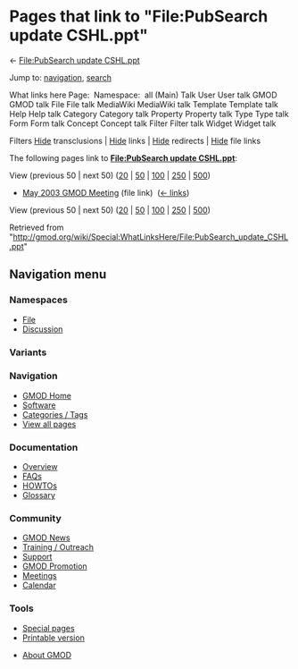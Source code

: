 <div id="mw-page-base" class="noprint">

</div>

<div id="mw-head-base" class="noprint">

</div>

<div id="content" class="mw-body" role="main">

<span id="top"></span>

<div id="mw-js-message" style="display:none;">

</div>



# <span dir="auto">Pages that link to "File:PubSearch update CSHL.ppt"</span>

<div id="bodyContent">

<div id="contentSub">

← [File:PubSearch update
CSHL.ppt](/wiki/File:PubSearch_update_CSHL.ppt "File:PubSearch update CSHL.ppt")

</div>

<div id="jump-to-nav" class="mw-jump">

Jump to: [navigation](#mw-navigation), [search](#p-search)

</div>

<div id="mw-content-text">

What links here Page:  Namespace:  all (Main) Talk User User talk GMOD
GMOD talk File File talk MediaWiki MediaWiki talk Template Template talk
Help Help talk Category Category talk Property Property talk Type Type
talk Form Form talk Concept Concept talk Filter Filter talk Widget
Widget talk

Filters
[Hide](/mediawiki/index.php?title=Special:WhatLinksHere/File:PubSearch_update_CSHL.ppt&hidetrans=1 "Special:WhatLinksHere/File:PubSearch update CSHL.ppt")
transclusions \|
[Hide](/mediawiki/index.php?title=Special:WhatLinksHere/File:PubSearch_update_CSHL.ppt&hidelinks=1 "Special:WhatLinksHere/File:PubSearch update CSHL.ppt")
links \|
[Hide](/mediawiki/index.php?title=Special:WhatLinksHere/File:PubSearch_update_CSHL.ppt&hideredirs=1 "Special:WhatLinksHere/File:PubSearch update CSHL.ppt")
redirects \|
[Hide](/mediawiki/index.php?title=Special:WhatLinksHere/File:PubSearch_update_CSHL.ppt&hideimages=1 "Special:WhatLinksHere/File:PubSearch update CSHL.ppt")
file links

The following pages link to **[File:PubSearch update
CSHL.ppt](/wiki/File:PubSearch_update_CSHL.ppt "File:PubSearch update CSHL.ppt")**:

View (previous 50 \| next 50)
([20](/mediawiki/index.php?title=Special:WhatLinksHere/File:PubSearch_update_CSHL.ppt&limit=20 "Special:WhatLinksHere/File:PubSearch update CSHL.ppt")
\|
[50](/mediawiki/index.php?title=Special:WhatLinksHere/File:PubSearch_update_CSHL.ppt&limit=50 "Special:WhatLinksHere/File:PubSearch update CSHL.ppt")
\|
[100](/mediawiki/index.php?title=Special:WhatLinksHere/File:PubSearch_update_CSHL.ppt&limit=100 "Special:WhatLinksHere/File:PubSearch update CSHL.ppt")
\|
[250](/mediawiki/index.php?title=Special:WhatLinksHere/File:PubSearch_update_CSHL.ppt&limit=250 "Special:WhatLinksHere/File:PubSearch update CSHL.ppt")
\|
[500](/mediawiki/index.php?title=Special:WhatLinksHere/File:PubSearch_update_CSHL.ppt&limit=500 "Special:WhatLinksHere/File:PubSearch update CSHL.ppt"))

- [May 2003 GMOD
  Meeting](/wiki/May_2003_GMOD_Meeting "May 2003 GMOD Meeting") (file
  link) ‎ <span class="mw-whatlinkshere-tools">([←
  links](/mediawiki/index.php?title=Special:WhatLinksHere&target=May+2003+GMOD+Meeting "Special:WhatLinksHere"))</span>

View (previous 50 \| next 50)
([20](/mediawiki/index.php?title=Special:WhatLinksHere/File:PubSearch_update_CSHL.ppt&limit=20 "Special:WhatLinksHere/File:PubSearch update CSHL.ppt")
\|
[50](/mediawiki/index.php?title=Special:WhatLinksHere/File:PubSearch_update_CSHL.ppt&limit=50 "Special:WhatLinksHere/File:PubSearch update CSHL.ppt")
\|
[100](/mediawiki/index.php?title=Special:WhatLinksHere/File:PubSearch_update_CSHL.ppt&limit=100 "Special:WhatLinksHere/File:PubSearch update CSHL.ppt")
\|
[250](/mediawiki/index.php?title=Special:WhatLinksHere/File:PubSearch_update_CSHL.ppt&limit=250 "Special:WhatLinksHere/File:PubSearch update CSHL.ppt")
\|
[500](/mediawiki/index.php?title=Special:WhatLinksHere/File:PubSearch_update_CSHL.ppt&limit=500 "Special:WhatLinksHere/File:PubSearch update CSHL.ppt"))

</div>

<div class="printfooter">

Retrieved from
"<http://gmod.org/wiki/Special:WhatLinksHere/File:PubSearch_update_CSHL.ppt>"

</div>

<div id="catlinks" class="catlinks catlinks-allhidden">

</div>

<div class="visualClear">

</div>

</div>

</div>

<div id="mw-navigation">

## Navigation menu

<div id="mw-head">



<div id="left-navigation">

<div id="p-namespaces" class="vectorTabs" role="navigation"
aria-labelledby="p-namespaces-label">

### Namespaces

- <span id="ca-nstab-image"><a href="/wiki/File:PubSearch_update_CSHL.ppt" accesskey="c"
  title="View the file page [c]">File</a></span>
- <span id="ca-talk"><a
  href="/mediawiki/index.php?title=File_talk:PubSearch_update_CSHL.ppt&amp;action=edit&amp;redlink=1"
  accesskey="t"
  title="Discussion about the content page [t]">Discussion</a></span>

</div>

<div id="p-variants" class="vectorMenu emptyPortlet" role="navigation"
aria-labelledby="p-variants-label">

### 

### Variants[](#)

<div class="menu">

</div>

</div>

</div>

<div id="right-navigation">





</div>



</div>

</div>

</div>

<div id="mw-panel">

<div id="p-logo" role="banner">

<a href="/wiki/Main_Page"
style="background-image: url(http://gmod.org/images/GMOD-cogs.png);"
title="Visit the main page"></a>

</div>

<div id="p-Navigation" class="portal" role="navigation"
aria-labelledby="p-Navigation-label">

### Navigation

<div class="body">

- <span id="n-GMOD-Home">[GMOD Home](/wiki/Main_Page)</span>
- <span id="n-Software">[Software](/wiki/GMOD_Components)</span>
- <span id="n-Categories-.2F-Tags">[Categories /
  Tags](/wiki/Categories)</span>
- <span id="n-View-all-pages">[View all
  pages](/wiki/Special:AllPages)</span>

</div>

</div>

<div id="p-Documentation" class="portal" role="navigation"
aria-labelledby="p-Documentation-label">

### Documentation

<div class="body">

- <span id="n-Overview">[Overview](/wiki/Overview)</span>
- <span id="n-FAQs">[FAQs](/wiki/Category:FAQ)</span>
- <span id="n-HOWTOs">[HOWTOs](/wiki/Category:HOWTO)</span>
- <span id="n-Glossary">[Glossary](/wiki/Glossary)</span>

</div>

</div>

<div id="p-Community" class="portal" role="navigation"
aria-labelledby="p-Community-label">

### Community

<div class="body">

- <span id="n-GMOD-News">[GMOD News](/wiki/GMOD_News)</span>
- <span id="n-Training-.2F-Outreach">[Training /
  Outreach](/wiki/Training_and_Outreach)</span>
- <span id="n-Support">[Support](/wiki/Support)</span>
- <span id="n-GMOD-Promotion">[GMOD
  Promotion](/wiki/GMOD_Promotion)</span>
- <span id="n-Meetings">[Meetings](/wiki/Meetings)</span>
- <span id="n-Calendar">[Calendar](/wiki/Calendar)</span>

</div>

</div>

<div id="p-tb" class="portal" role="navigation"
aria-labelledby="p-tb-label">

### Tools

<div class="body">

- <span id="t-specialpages"><a href="/wiki/Special:SpecialPages" accesskey="q"
  title="A list of all special pages [q]">Special pages</a></span>
- <span id="t-print"><a
  href="/mediawiki/index.php?title=Special:WhatLinksHere/File:PubSearch_update_CSHL.ppt&amp;printable=yes"
  rel="alternate" accesskey="p"
  title="Printable version of this page [p]">Printable version</a></span>

</div>

</div>

</div>

</div>

<div id="footer" role="contentinfo">

- <span id="footer-places-about">[About
  GMOD](/wiki/GMOD:About "GMOD:About")</span>

<!-- -->






</div>
